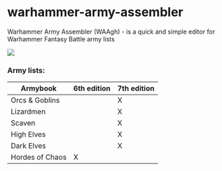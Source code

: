 # warhammer-army-assembler

Warhammer Army Assembler (WAAgh) - is a quick and simple editor for Warhammer Fantasy Battle army lists

![](http://mig1023.ru/images/waagh.png)

### Army lists:

| Armybook | 6th edition | 7th edition |
| ------------- | ------------- | ------------- |
| Orcs & Goblins | | X |
| Lizardmen | | X |
| Scaven | | X |
| High Elves | | X |
| Dark Elves | | X |
| Hordes of Chaos | X | |
